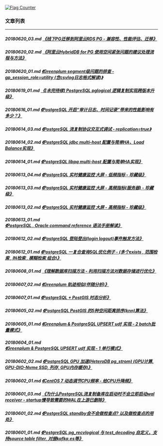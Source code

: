 <a rel="nofollow" href="http://info.flagcounter.com/h9V1"  ><img src="http://s03.flagcounter.com/count/h9V1/bg_FFFFFF/txt_000000/border_CCCCCC/columns_2/maxflags_12/viewers_0/labels_0/pageviews_0/flags_0/"  alt="Flag Counter"  border="0"  ></a>  
  
### 文章列表  
----  
##### 20180620_03.md   [《线下PG迁移到阿里云RDS PG - 兼容性、性能评估、迁移》](20180620_03.md)  
##### 20180620_02.md   [《阿里云HybridDB for PG 使用空间紧张问题的建议处理流程与方法》](20180620_02.md)  
##### 20180620_01.md   [《Greenplum segment级问题的排查 - gp_session_role=utility  (含csvlog日志格式解读)》](20180620_01.md)  
##### 20180619_01.md   [《[未完待续] PostgreSQL pglogical 逻辑复制实现跨版本升级》](20180619_01.md)  
##### 20180616_01.md   [《PostgreSQL 开启“审计日志、时间记录”带来的性能影响有多少？》](20180616_01.md)  
##### 20180614_03.md   [《PostgreSQL 流复制协议交互式调试 - replication=true》](20180614_03.md)  
##### 20180614_02.md   [《PostgreSQL jdbc multi-host 配置与简单HA、Load Balance实现》](20180614_02.md)  
##### 20180614_01.md   [《PostgreSQL libpq multi-host 配置与简单HA实现》](20180614_01.md)  
##### 20180613_04.md   [《PostgreSQL 实时健康监控 大屏 - 低频指标 - 珍藏级》](20180613_04.md)  
##### 20180613_03.md   [《PostgreSQL 实时健康监控 大屏 - 高频指标(服务器) - 珍藏级》](20180613_03.md)  
##### 20180613_02.md   [《PostgreSQL 实时健康监控 大屏 - 高频指标 - 珍藏级》](20180613_02.md)  
##### 20180613_01.md   [《PostgreSQL , Oracle command reference 语法手册解读》](20180613_01.md)  
##### 20180612_02.md   [《PostgreSQL 登陆登出(login logout)事件触发方法》](20180612_02.md)  
##### 20180612_01.md   [《PostgreSQL 一复合查询SQL优化例子 - (多个exists , 范围检索 , IN检索 , 模糊检索 组合)》](20180612_01.md)  
##### 20180608_01.md   [《理解数据库扫描方法 - 利用扫描方法对数据存储进行优化》](20180608_01.md)  
##### 20180607_02.md   [《Greenplum 轨迹相似(伴随分析)》](20180607_02.md)  
##### 20180607_01.md   [《PostgreSQL + PostGIS 时态分析》](20180607_01.md)  
##### 20180605_02.md   [《PostgreSQL PostGIS 的5种空间距离排序(knn)算法》](20180605_02.md)  
##### 20180605_01.md   [《Greenplum & PostgreSQL UPSERT udf 实现 - 2 batch批量模式》](20180605_01.md)  
##### 20180604_01.md   [《Greenplum & PostgreSQL UPSERT udf 实现 - 1 单行模式》](20180604_01.md)  
##### 20180602_02.md   [《PostgreSQL GPU 加速(HeteroDB pg_strom) (GPU计算, GPU-DIO-Nvme SSD, 列存, GPU内存缓存)》](20180602_02.md)  
##### 20180602_01.md   [《CentOS 7 动态调节CPU频率 - 给CPU升降频》](20180602_01.md)  
##### 20180601_03.md   [《为什么PostgreSQL流复制备库在启动时不会立即启动wal receiver - startup慢导致需要的WAL在上游已删除》](20180601_03.md)  
##### 20180601_02.md   [《PostgreSQL standby会不会做检查点? 以及做检查点的用处》](20180601_02.md)  
##### 20180601_01.md   [《PostgreSQL pg_recvlogical 与 test_decoding 自定义，支持source table filter, 对接kafka,es等》](20180601_01.md)  
